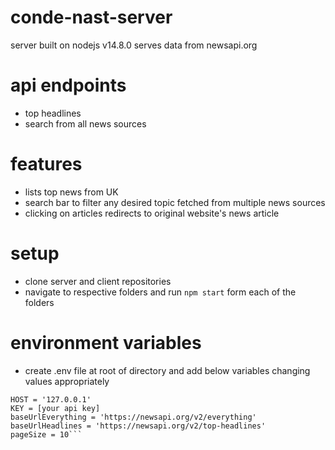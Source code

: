 # conde-nast-server

server built on nodejs v14.8.0 serves data from newsapi.org

# api endpoints
* top headlines
* search from all news sources

# features
* lists top news from UK 
* search bar to filter any desired topic fetched from multiple news sources
* clicking on articles redirects to original website's news article

# setup
* clone server and client repositories 
* navigate to respective folders and run `npm start` form each of the folders

# environment variables
* create .env file at root of directory and add below variables changing values appropriately 
```PORT = 3000
HOST = '127.0.0.1'
KEY = [your api key]
baseUrlEverything = 'https://newsapi.org/v2/everything'
baseUrlHeadlines = 'https://newsapi.org/v2/top-headlines'
pageSize = 10```
